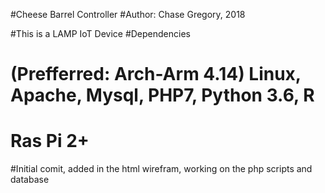 
#Cheese Barrel Controller
#Author: Chase Gregory, 2018

#This is a LAMP IoT Device
#Dependencies
#	(Prefferred: Arch-Arm 4.14) Linux, Apache, Mysql, PHP7, Python 3.6, R
#	Ras Pi 2+

#Initial comit, added in the html wirefram, working on the php scripts and database
